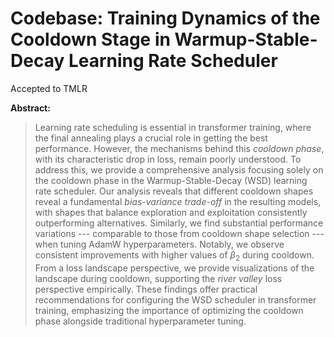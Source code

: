 # Codebase: Training Dynamics of the Cooldown Stage in Warmup-Stable-Decay Learning Rate Scheduler

Accepted to TMLR

**Abstract:**
>   Learning rate scheduling is essential in transformer training, where the final annealing plays a crucial role in getting the best performance. However, the mechanisms behind this *cooldown phase*, with its characteristic drop in loss, remain poorly understood. To address this, we provide a comprehensive analysis focusing solely on the cooldown phase in the Warmup-Stable-Decay (WSD) learning rate scheduler. Our analysis reveals that different cooldown shapes reveal a fundamental *bias-variance trade-off* in the resulting models, with shapes that balance exploration and exploitation consistently outperforming alternatives. Similarly, we find substantial performance variations --- comparable to those from cooldown shape selection --- when tuning AdamW hyperparameters. Notably, we observe consistent improvements with higher values of $\beta_2$ during cooldown. From a loss landscape perspective, we provide visualizations of the landscape during cooldown, supporting the *river valley* loss perspective empirically. These findings offer practical recommendations for configuring the WSD scheduler in transformer training, emphasizing the importance of optimizing the cooldown phase alongside traditional hyperparameter tuning.
